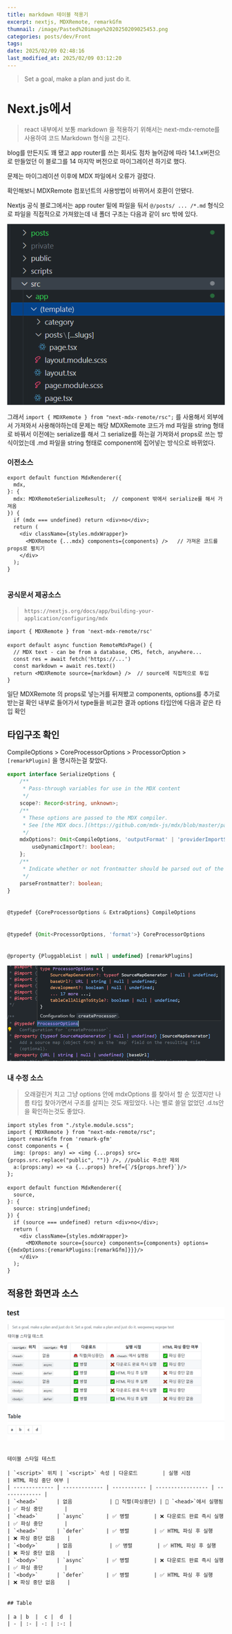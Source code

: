 ```yaml
---
title: markdown 테이블 적용기
excerpt: nextjs, MDXRemote, remarkGfm
thumnail: /image/Pasted%20image%2020250209025453.png
categories: posts/dev/Front
tags: 
date: 2025/02/09 02:48:16
last_modified_at: 2025/02/09 03:12:20
---
```

> Set a goal, make a plan and just do it.



# Next.js에서
> react 내부에서 보통 markdown 을 적용하기 위해서는 next-mdx-remote를 사용하여 코드 Markdown 형식을 고친다.


blog를 만든지도 꽤 됐고 app router를 쓰는 회사도 점차 늘어감에 따라 14.1.x버전으로 만들었던 이 블로그를 14 마지막 버전으로 마이그레이션 하기로 했다.

문제는 마이그레이션 이후에 MDX 파일에서 오류가 걸렸다.

확인해보니 MDXRemote 컴포넌트의 사용방법이 바뀌어서 호환이 안됐다.


Nextjs 공식 블로그에서는 app router 밑에 파일을 둬서 `@/posts/ ... /*.md` 형식으로 파일을 직접적으로 가져왔는데 내 폴더 구조는 다음과 같이 src 밖에 있다. 

![](public/image/Pasted%20image%2020250209025453.png)

그래서 `import { MDXRemote } from "next-mdx-remote/rsc";` 를 사용해서 외부에서 가져와서 사용해야하는데 문제는 해당 MDXRemote 코드가 md 파일을 string 형태로 바꿔서 이전에는 serialize를 해서 그 serialize를 하는걸 가져와서 props로 쓰는 방식이었는데 .md 파일을 string 형태로 component에 집어넣는 방식으로 바뀌었다.

### 이전소스
```tsx
export default function MdxRenderer({
  mdx,
}: {
  mdx: MDXRemoteSerializeResult;  // component 밖에서 serialize를 해서 가져옴
}) {
  if (mdx === undefined) return <div>no</div>;
  return (
    <div className={styles.mdxWrapper}>
      <MDXRemote {...mdx} components={components} />   // 가져온 코드를 props로 펼치기
    </div>
  );
}


```



### 공식문서  제공소스
> `https://nextjs.org/docs/app/building-your-application/configuring/mdx`

```tsx
import { MDXRemote } from 'next-mdx-remote/rsc'
 
export default async function RemoteMdxPage() {
  // MDX text - can be from a database, CMS, fetch, anywhere...
  const res = await fetch('https://...')
  const markdown = await res.text()
  return <MDXRemote source={markdown} />  // source에 직접적으로 투입
}
```



일단 MDXRemote 의 props로 넣는거를 뒤져봤고 components, options를 추가로 받는걸 확인
내부로 들어가서 type들을 비교한 결과 options 타입안에 다음과 같은 타입 확인



## 타입구조 확인
CompileOptions > CoreProcessorOptions > ProcessorOption  > `[remarkPlugin]` 을 명시하는걸 찾았다.

```ts
export interface SerializeOptions {
    /**
     * Pass-through variables for use in the MDX content
     */
    scope?: Record<string, unknown>;
    /**
     * These options are passed to the MDX compiler.
     * See [the MDX docs.](https://github.com/mdx-js/mdx/blob/master/packages/mdx/index.js).
     */
    mdxOptions?: Omit<CompileOptions, 'outputFormat' | 'providerImportSource'> & {
        useDynamicImport?: boolean;
    };
    /**
     * Indicate whether or not frontmatter should be parsed out of the MDX. Defaults to false
     */
    parseFrontmatter?: boolean;
}


@typedef {CoreProcessorOptions & ExtraOptions} CompileOptions


@typedef {Omit<ProcessorOptions, 'format'>} CoreProcessorOptions


@property {PluggableList | null | undefined} [remarkPlugins]
```

![](public/image/Pasted%20image%2020250209030633.png)




### 내 수정 소스
> 오래걸린거 치고 그냥 options 안에 mdxOptions 를 찾아서 할 순 있겠지만 나름 타입 찾아가면서 구조를 살피는 것도 재밌었다. 나는 별로 쓸일 없었던 .d.ts안을 확인하는것도 좋았다.

```tsx
import styles from "./style.module.scss";
import { MDXRemote } from "next-mdx-remote/rsc";
import remarkGfm from 'remark-gfm'
const components = {
  img: (props: any) => <img {...props} src={props.src.replace("public", "")} />, //public 주소만 제외
  a:(props:any) => <a {...props} href={`/${props.href}`}/>
};

export default function MdxRenderer({
  source,
}: {
  source: string|undefined;
}) {
  if (source === undefined) return <div>no</div>;
  return (
    <div className={styles.mdxWrapper}>
      <MDXRemote source={source} components={components} options={{mdxOptions:{remarkPlugins:[remarkGfm]}}}/>
    </div>
  );
}

```


## 적용한 화면과 소스

![](public/image/Pasted%20image%2020250209031139.png)
```tsx

테이블 스타일 테스트

| `<script>` 위치 | `<script>` 속성 | 다운로드        | 실행 시점             | HTML 파싱 중단 여부 |
| ------------- | ------------- | ----------- | ----------------- | ------------- |
| `<head>`      | 없음            | 🚨 직렬(파싱중단) | 🚨 `<head>`에서 실행됨 | ✅ 파싱 중단       |
| `<head>`      | `async`       | ✅ 병렬        | ❌ 다운로드 완료 즉시 실행   | ✅ 파싱 중단       |
| `<head>`      | `defer`       | ✅ 병렬        | ✅ HTML 파싱 후 실행    | ❌ 파싱 중단 없음    |
| `<body>`      | 없음            | ✅ 병렬        | ✅ HTML 파싱 후 실행    | ❌ 파싱 중단 없음    |
| `<body>`      | `async`       | ✅ 병렬        | ❌ 다운로드 완료 즉시 실행   | ✅ 파싱 중단       |
| `<body>`      | `defer`       | ✅ 병렬        | ✅ HTML 파싱 후 실행    | ❌ 파싱 중단 없음    |


## Table

| a | b  |  c |  d  |
| - | :- | -: | :-: |

```